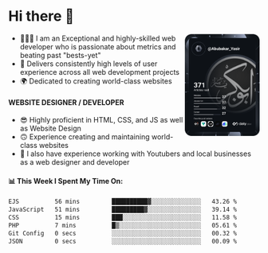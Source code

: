<link rel="stylesheet" href="./main.css">

# Hi there 👋
<a href="https://app.daily.dev/Abubakar_Yasir"><img src="https://github.com/AbubakarYasir/AbubakarYasir/blob/main/devcard.svg" align="right" width="150" alt="Abubakar Yasir's Dev Card"/></a>

- 👨🏻‍💻 I am an Exceptional and highly-skilled web developer who is passionate about metrics and beating past "bests-yet"
- 👤 Delivers consistently high levels of user experience across all web development projects
- 🌍 Dedicated to creating world-class websites

#### WEBSITE DESIGNER / DEVELOPER

- 😎 Highly proficient in HTML, CSS, and JS
as well as Website Design
- 🙃 Experience creating and maintaining world-class websites
- 💼 I also have experience working with Youtubers and local businesses as a web designer and developer

#### 📊 This Week I Spent My Time On:
<!--START_SECTION:waka-->

```text
EJS          56 mins         ██████████▓░░░░░░░░░░░░░░   43.26 %
JavaScript   51 mins         █████████▓░░░░░░░░░░░░░░░   39.14 %
CSS          15 mins         ███░░░░░░░░░░░░░░░░░░░░░░   11.58 %
PHP          7 mins          █▒░░░░░░░░░░░░░░░░░░░░░░░   05.61 %
Git Config   0 secs          ░░░░░░░░░░░░░░░░░░░░░░░░░   00.32 %
JSON         0 secs          ░░░░░░░░░░░░░░░░░░░░░░░░░   00.09 %
```

<!--END_SECTION:waka-->


\
&nbsp;
\
&nbsp;
\
&nbsp;
\
&nbsp;

